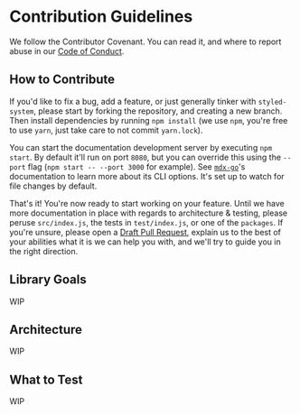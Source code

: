 # Contribution Guidelines

We follow the Contributor Covenant. You can read it, and where to report abuse in our [Code of Conduct](./CODE_OF_CONDUCT.md).

## How to Contribute

If you'd like to fix a bug, add a feature, or just generally tinker with
`styled-system`, please start by forking the repository, and creating a new
branch. Then install dependencies by running `npm install` (we use `npm`, you're
free to use `yarn`, just take care to not commit `yarn.lock`).

You can start the documentation development server by executing `npm start`. By
default it'll run on port `8080`, but you can override this using the `--port`
flag (`npm start -- --port 3000` for example). See
[`mdx-go`](https://github.com/jxnblk/mdx-go)'s documentation to learn more about
its CLI options. It's set up to watch for file changes by default.

That's it! You're now ready to start working on your feature. Until we have more
documentation in place with regards to architecture & testing, please peruse
`src/index.js`, the tests in `test/index.js`, or one of the `packages`. If
you're unsure, please open a [Draft Pull
Request](https://github.blog/2019-02-14-introducing-draft-pull-requests/),
explain us to the best of your abilities what it is we can help you with, and
we'll try to guide you in the right direction.

## Library Goals

WIP

## Architecture

WIP

## What to Test

WIP
